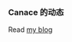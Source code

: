 ### Canace 的动态

Read [my blog](https://canace.site/)

<!-- BLOG-POST-LIST:START -->
<!-- BLOG-POST-LIST:END -->



